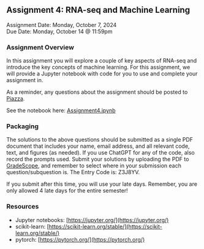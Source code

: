 ## Assignment 4: RNA-seq and Machine Learning
Assignment Date: Monday, October 7, 2024 <br>
Due Date: Monday, October 14 @ 11:59pm <br>

### Assignment Overview

In this assignment you will explore a couple of key aspects of RNA-seq and introduce the key concepts of machine learning. For this assignment, we will provide a Jupyter notebook with code for you to use and complete your assignment in. 

As a reminder, any questions about the assignment should be posted to [Piazza](https://piazza.com/class/m09t5q6qles40a).

See the notebook here: [Assignment4.ipynb](Assignment4.ipynb)


### Packaging

The solutions to the above questions should be submitted as a single PDF document that includes your name, email address, and all relevant code, text, and figures (as needed). If you use ChatGPT for any of the code, also record the prompts used. Submit your solutions by uploading the PDF to [GradeScope](https://www.gradescope.com/courses/839343), and remember to select where in your submission each question/subquestion is. The Entry Code is: Z3J8YV. 

If you submit after this time, you will use your late days. Remember, you are only allowed 4 late days for the entire semester!


### Resources

* Jupyter notebooks: [https://jupyter.org/](https://jupyter.org/)
* scikit-learn: [https://scikit-learn.org/stable/](https://scikit-learn.org/stable/) 
* pytorch: [https://pytorch.org/](https://pytorch.org/)